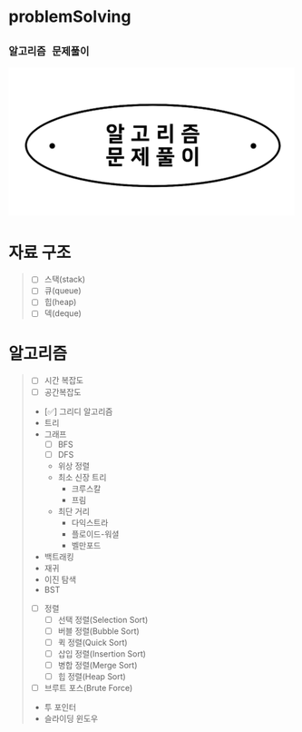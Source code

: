 # problemSolving
## `알고리즘 문제풀이`
![ps.png](img%2Fps.png)


# 자료 구조
>  + [ ] 스택(stack)
>  + [ ] 큐(queue)
>  + [ ] 힙(heap)
>  + [ ] 덱(deque) 

# 알고리즘
> + [ ] 시간 복잡도
> + [ ] 공간복잡도
> + [✅] 그리디 알고리즘
> + 트리
> + 그래프
>   + [ ] BFS
>   + [ ] DFS
>   + 위상 정렬
>   + 최소 신장 트리
>     + 크루스칼
>     + 프림
>   + 최단 거리
>     + 다익스트라
>     + 플로이드-워셜
>     + 벨만포드
> + 백트래킹
> + 재귀
> + 이진 탐색
> + BST
> + [ ] 정렬
>   + [ ] 선택 정렬(Selection Sort)
>   + [ ] 버블 정렬(Bubble Sort) 
>   + [ ] 퀵 정렬(Quick Sort) 
>   + [ ] 삽입 정렬(Insertion Sort) 
>   + [ ] 병합 정렬(Merge Sort) 
>   + [ ] 힙 정렬(Heap Sort)
> + [ ] 브루트 포스(Brute Force)
> + 투 포인터
> + 슬라이딩 윈도우